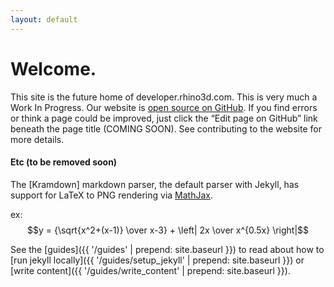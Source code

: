 ```yaml
---
layout: default
---
```


# Welcome.  

This site is the future home of developer.rhino3d.com.  This is very much a Work In Progress.  Our website is [open source on GitHub](https://github.com/mcneel/developer-rhino3d-com). If you find errors or think a page could be improved, just click the “Edit page on GitHub” link beneath the page title (COMING SOON). See contributing to the website for more details.

#### Etc (to be removed soon)

The [Kramdown] markdown parser, the default parser with Jekyll, has support for LaTeX to PNG rendering via [MathJax](http://www.mathjax.org/).  

ex:  
$$y = {\sqrt{x^2+(x-1)} \over x-3} + \left| 2x \over x^{0.5x} \right|$$  

See the [guides]({{ '/guides' | prepend: site.baseurl }}) to read about how to [run jekyll locally]({{ '/guides/setup_jekyll' | prepend: site.baseurl }}) or [write content]({{ '/guides/write_content' | prepend: site.baseurl }}).
